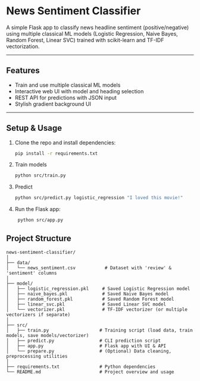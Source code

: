# News Sentiment Classifier

A simple Flask app to classify news headline sentiment (positive/negative) using multiple classical ML models (Logistic Regression, Naive Bayes, Random Forest, Linear SVC) trained with scikit-learn and TF-IDF vectorization.

---

## Features

- Train and use multiple classical ML models  
- Interactive web UI with model and heading selection  
- REST API for predictions with JSON input  
- Stylish gradient background UI  

---

## Setup & Usage

1. Clone the repo and install dependencies:

   ```bash
   pip install -r requirements.txt
   ```
2. Train models

   ```bash
   python src/train.py
   ```
3. Predict 

   ```bash
   python src/predict.py logistic_regression "I loved this movie!"
   ```
4. Run the Flask app:

   ```bash
    python src/app.py
    ```
## Project Structure
```
news-sentiment-classifier/
│
├── data/
│   └── news_sentiment.csv           # Dataset with 'review' & 'sentiment' columns
│
├── model/
│   ├── logistic_regression.pkl     # Saved Logistic Regression model
│   ├── naive_bayes.pkl             # Saved Naive Bayes model
│   ├── random_forest.pkl           # Saved Random Forest model
│   ├── linear_svc.pkl              # Saved Linear SVC model
│   └── vectorizer.pkl              # TF-IDF vectorizer (or multiple vectorizers if separate)
│
├── src/
│   ├── train.py                   # Training script (load data, train models, save models/vectorizer)
│   ├── predict.py                 # CLI prediction script
│   ├── app.py                     # Flask app with UI & API
│   └── prepare.py                 # (Optional) Data cleaning, preprocessing utilities
│
├── requirements.txt               # Python dependencies
└── README.md                      # Project overview and usage

```